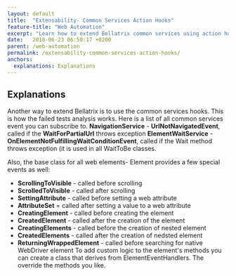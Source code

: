 ```yaml
---
layout: default
title:  "Extensability- Common Services Action Hooks"
feature-title: "Web Automation"
excerpt: "Learn how to extend Bellatrix common services using action hooks."
date:   2018-06-23 06:50:17 +0200
parent: /web-automation
permalink: /extensability-common-services-action-hooks/
anchors:
  explanations: Explanations
---
```

Explanations
------------
Another way to extend Bellatrix is to use the common services hooks. This is how the failed tests analysis works. Here is a list of all common services event you can subscribe to.
**NavigationService** - **UrlNotNavigatedEvent**, called if the **WaitForPartialUrl** throws exception
**ElementWaitService** - **OnElementNotFulfillingWaitConditionEvent**, called if the Wait method throws exception (it is used in all WaitToBe classes.

Also, the base class for all web elements- Element provides a few special events as well:
- **ScrollingToVisible** - called before scrolling
- **ScrolledToVisible** - called after scrolling
- **SettingAttribute** - called before setting a web attribute
- **AttributeSet** = called after setting a value to a web attribute
- **CreatingElement** - called before creating the element
- **CreatedElement** - called after the creation of the element
- **CreatingElements** - called before the creation of nested element
- **CreatedElements** - called after the creation of nedsted element
- **ReturningWrappedElement** - called before searching for native WebDriver element
To add custom logic to the element's methods you can create a class that derives from ElementEventHandlers. The override the methods you like.
